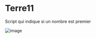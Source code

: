 # Terre11
Script qui indique si un nombre est premier

![image](https://user-images.githubusercontent.com/83811609/168444745-c879ede3-ef65-4f85-8978-23db1d2b9c39.png)
